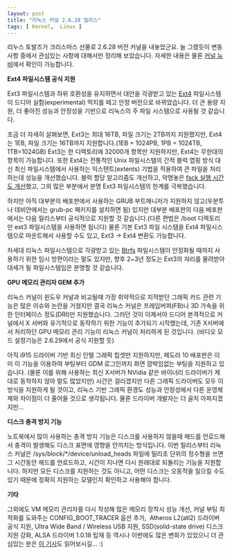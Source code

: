 ```yaml
---
layout: post
title: "리눅스 커널 2.6.28 릴리스"
tags: [ Kernel,  Linux ]
---
```


리누스 토발즈가 크리스마스 선물로 2.6.28 버전 커널을 내놓았군요. 늘 그랬듯이 변동사항 중에서 관심있는 사항에 대해서만 정리해 보았습니다. 자세한 내용은 물론 [커널 뉴비](http://kernelnewbies.org/Linux_2_6_28)에서 확인이 가능합니다.

**Ext4 파일시스템 공식 지원**

Ext3 파일시스템과 하위 호환성을 유지하면서 대안을 각광받고 있는 [Ext4](http://kernelnewbies.org/Ext4) 파일시스템이 드디어 실험(experimental) 딱지를 떼고 안정 버전으로 바뀌었습니다. 더 큰 용량 지원, 더 좋아진 성능과 안정성을 기반으로 리눅스의 주 파일 시스템으로 사용될 것 같습니다.

조금 더 자세히 살펴보면, Ext3는 최대 16TB, 파일 크기는 2TB까지 지원했지만, Ext4는 1EB, 파일 크기는 16TB까지 지원합니다.(1EB = 1024PB, 1PB = 1024TB, 1TB=1024GB) Ext3는 한 디렉토리에 32000개 항목만 지원하지만, Ext4는 무한대의 항목이 가능합니다. 또한 Ext4는 전통적인 Unix 파일시스템의 간적 블럭 맵핑 방식 대신 최신 파일시스템에서 사용하는 익스텐트(extents) 기법을 적용하여 큰 파일을 처리하는데 성능을 개선했습니다. 블럭 할당 알고리즘도 개선하고, 악명놓은 [fsck 실행 시간도 개선](http://kerneltrap.org/Linux/Improving_fsck_Speeds_in_Ext4)했고, 그외 많은 부분에서 분명 Ext3 파일시스템의 한계를 극복했습니다.

하지만 아직 대부분의 배포판에서 사용하는 GRUB 부트매니저가 지원하지 않고(우분투나 데비안에서는 grub-pc 패키지를 설치하면 됨) 있지만 대부분 배포판의 다음 배포판에서는 다음 릴리스부터 공식적으로 지원할 것 같습니다.(다른 편법은 /boot 디렉토리만 ext3 파일시스템을 사용하면 됩니다) 물론 기본 Ext3 파일 시스템을 Ext4 파일시스템으로 마운트해서 사용할 수도 있고, Ext3 -\> Ext4 변환도 가능합니다.

차세대 리눅스 파일시스템으로 각광받고 있는 [Btrfs](http://btrfs.wiki.kernel.org/index.php/Main_Page) 파일시스템이 안정화될 때까지 사용하기 위한 임시 방편이라는 말도 있지만, 향후 2~3년 정도는 Ext3의 자리를 물려받아 대세가 될 파일시스템임은 분명할 것 같습니다.

**GPU 메모리 관리자 GEM 추가**

리눅스 커널이 윈도우 커널과 비교될때 가장 취약적으로 지적받던 그래픽 카드 관련 기능은 많은 이슈와 논란을 거쳤지만 결국 리눅스 커널은 프레임버퍼(FB)나 3D 가속을 위한 인터페이스 정도(DRI)만 지원했습니다. 그러던 것이 이제서야 드디어 본격적으로 커널에서 X 서버와 유기적으로 동작하기 위한 기능이 추가되기 시작했는데, 기존 X서버에서 처리하던 GPU 메모리 관리 기능이 리눅스 커널이 처리하게 된 것입니다. (비디오 모드 설정기능은 2.6.29에서 공식 지원할 듯)

아직 i915 드라이버 기반 최신 인텔 그래픽 칩셋만 지원하지만, 페도라 10 배포판은 이미 이 기능을 이용하여 부팅부터 GDM 로그인까지 화면 깜박임없는 부팅을 지원하고 있습니다. (물론 이를 위해 사용하는 최신 X서버가 NVidia 같은 바이너리 드라이버가 제대로 동작하지 않아 말도 많았지만) 시간은 걸리겠지만 다른 그래픽 드라이버도 모두 이 방식을 지원하게 될 것이고, 리눅스 기반 그래픽 환경도 성능과 안정성에서 다른 운영체제와 차이점이 더 줄어들 것으로 생각됩니다. 물론 드라이버 개발자는 더 골치 아파지겠지만...

**디스크 충격 방지 기능**

노트북에서 많이 사용하는 충격 방지 기능은 디스크를 사용하지 않을때 헤드를 언로드해서 충격이 발생해도 디스크 표면에 영향을 안끼치는 방식입니다. 이번 릴리스부터 리눅스 커널은 /sys/block/\*/device/unload\_heads 파일에 밀리초 단위의 정수형을 쓰면 그 시간동안 헤드를 언로드하고, 시간이 지나면 다시 원래대로 되돌리는 기능을 지원합니다. 하지만 모든 디스크를 지원하는 것도 아니고, 어떤 디스크는 오동작을 일으킬 수도 있기 때문에 정확히 지원하는 모델인지 확인하고 사용해야 합니다.

**기타**

그외에도 VM 메모리 관리자를 다시 작성해 많은 메모리 장착시 성능 개선, 커널 부팅 최적화를 도와주는 CONFIG\_BOOT\_TRACER 옵션 추가,  Atheros L2(atl2) 드라이버 공식 지원, Ultra Wide Band / Wireless USB 지원, SSD(solid-state drive) 디스크 지원 강화, ALSA 드라이버 1.0.18 탑재 등 역시나 이번에도 많은 변화가 있었으니 더 관심있는 분은 [이 기사](http://www.heise-online.co.uk/open/Kernel-Log-Higher-and-Further-The-innovations-of-Linux-2-6-28--/features/112299/0)도 읽어보시길... :)
